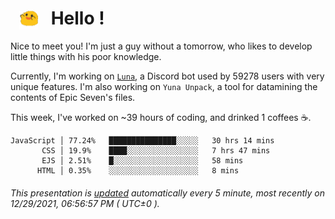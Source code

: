 <h1>   <img src="./spoink.gif" style="vertical-align:middle;" width="30px">   Hello ! </h1>

Nice to meet you! I'm just a guy without a tomorrow, who likes to develop little things with his poor knowledge.

Currently, I'm working on <a href='https://github.com/Asgarrrr/Luna'>`Luna`</a>, a Discord bot used by 59278 users with very unique features. I'm also working on `Yuna Unpack`, a tool for datamining the contents of Epic Seven's files.

This week, I've worked on ~39 hours of coding, and drinked 1 coffees ☕.

```
JavaScript │ 77.24%   ███████████████░░░░░   30 hrs 14 mins
       CSS │ 19.9%    ████░░░░░░░░░░░░░░░░   7 hrs 47 mins
       EJS │ 2.51%    █░░░░░░░░░░░░░░░░░░░   58 mins
      HTML │ 0.35%    ░░░░░░░░░░░░░░░░░░░░   8 mins
```

###### This presentation is [updated](https://github.com/Asgarrrr) automatically every 5 minute, most recently on 12/29/2021, 06:56:57 PM ( UTC±0 ).